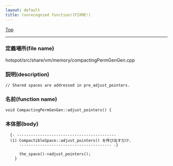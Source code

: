 ```yaml
---
layout: default
title: (unrecognied function)(FIXME!)
---
```

[Top](../index.html)

--- 
### 定義場所(file name)
hotspot/src/share/vm/memory/compactingPermGenGen.cpp
### 説明(description)

```
// Shared spaces are addressed in pre_adjust_pointers.
```

### 名前(function name)
```
void CompactingPermGenGen::adjust_pointers() {
```

### 本体部(body)
```
  {- -------------------------------------------
  (1) CompactibleSpace::adjust_pointers() を呼び出すだけ.
      ---------------------------------------- -}

	  the_space()->adjust_pointers();
	}
	
```


